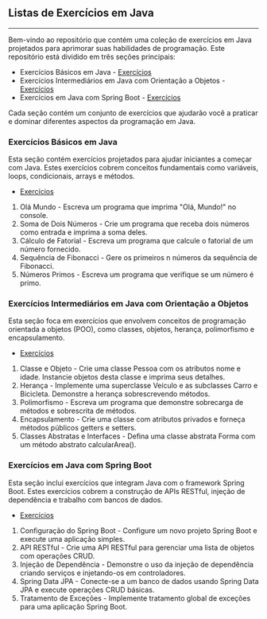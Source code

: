## Listas de Exercícios em Java
---
Bem-vindo ao repositório que contém uma coleção de exercícios em Java projetados para aprimorar suas habilidades de programação. Este repositório está dividido em três seções principais:

* Exercícios Básicos em Java - [Exercícios](https://github.com/julianoacs/Exercicios/blob/main/README/README_JavaBasico.md)
* Exercícios Intermediários em Java com Orientação a Objetos - [Exercícios](https://github.com/julianoacs/Exercicios/blob/main/README/README_JavaOrientacaoObjeto.md)  
* Exercícios em Java com Spring Boot - [Exercícios](https://github.com/julianoacs/Exercicios/blob/main/README/README_Java_Spring-Boot.md)
  
Cada seção contém um conjunto de exercícios que ajudarão você a praticar e dominar diferentes aspectos da programação em Java.

### Exercícios Básicos em Java  
Esta seção contém exercícios projetados para ajudar iniciantes a começar com Java. Estes exercícios cobrem conceitos fundamentais como variáveis, loops, condicionais, arrays e métodos.

* [Exercícios](https://github.com/julianoacs/Exercicios/blob/main/README/README_JavaBasico.md)
1. Olá Mundo - Escreva um programa que imprima "Olá, Mundo!" no console.
2. Soma de Dois Números - Crie um programa que receba dois números como entrada e imprima a soma deles.
3. Cálculo de Fatorial - Escreva um programa que calcule o fatorial de um número fornecido.
4. Sequência de Fibonacci - Gere os primeiros n números da sequência de Fibonacci.
5. Números Primos - Escreva um programa que verifique se um número é primo.


### Exercícios Intermediários em Java com Orientação a Objetos
Esta seção foca em exercícios que envolvem conceitos de programação orientada a objetos (POO), como classes, objetos, herança, polimorfismo e encapsulamento.

* [Exercícios](https://github.com/julianoacs/Exercicios/blob/main/README/README_JavaOrientacaoObjeto.md)  
1. Classe e Objeto - Crie uma classe Pessoa com os atributos nome e idade. Instancie objetos desta classe e imprima seus detalhes.
2. Herança - Implemente uma superclasse Veículo e as subclasses Carro e Bicicleta. Demonstre a herança sobrescrevendo métodos.
3. Polimorfismo - Escreva um programa que demonstre sobrecarga de métodos e sobrescrita de métodos.
4. Encapsulamento - Crie uma classe com atributos privados e forneça métodos públicos getters e setters.
5. Classes Abstratas e Interfaces - Defina uma classe abstrata Forma com um método abstrato calcularArea().


### Exercícios em Java com Spring Boot
Esta seção inclui exercícios que integram Java com o framework Spring Boot. Estes exercícios cobrem a construção de APIs RESTful, injeção de dependência e trabalho com bancos de dados.

* [Exercícios](https://github.com/julianoacs/Exercicios/blob/main/README/README_Java_Spring-Boot.md)
1. Configuração do Spring Boot - Configure um novo projeto Spring Boot e execute uma aplicação simples.
2. API RESTful - Crie uma API RESTful para gerenciar uma lista de objetos com operações CRUD.
3. Injeção de Dependência - Demonstre o uso da injeção de dependência criando serviços e injetando-os em controladores.
4. Spring Data JPA - Conecte-se a um banco de dados usando Spring Data JPA e execute operações CRUD básicas.
5. Tratamento de Exceções - Implemente tratamento global de exceções para uma aplicação Spring Boot.
